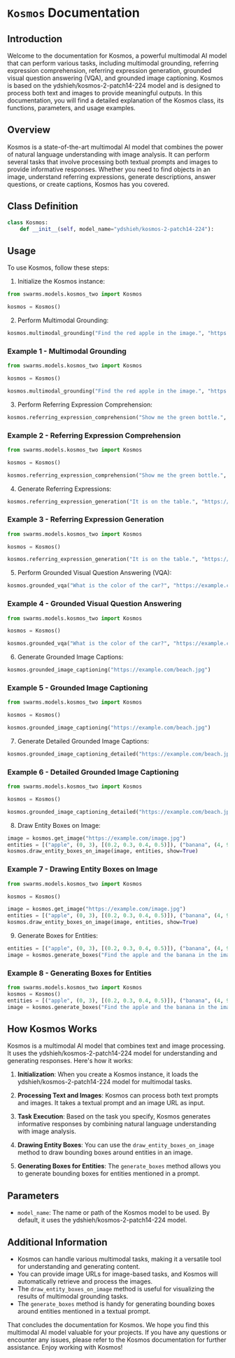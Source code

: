 # `Kosmos` Documentation

## Introduction

Welcome to the documentation for Kosmos, a powerful multimodal AI model that can perform various tasks, including multimodal grounding, referring expression comprehension, referring expression generation, grounded visual question answering (VQA), and grounded image captioning. Kosmos is based on the ydshieh/kosmos-2-patch14-224 model and is designed to process both text and images to provide meaningful outputs. In this documentation, you will find a detailed explanation of the Kosmos class, its functions, parameters, and usage examples.

## Overview

Kosmos is a state-of-the-art multimodal AI model that combines the power of natural language understanding with image analysis. It can perform several tasks that involve processing both textual prompts and images to provide informative responses. Whether you need to find objects in an image, understand referring expressions, generate descriptions, answer questions, or create captions, Kosmos has you covered.

## Class Definition

```python
class Kosmos:
    def __init__(self, model_name="ydshieh/kosmos-2-patch14-224"):
```

## Usage

To use Kosmos, follow these steps:

1. Initialize the Kosmos instance:

```python
from swarms.models.kosmos_two import Kosmos

kosmos = Kosmos()
```

2. Perform Multimodal Grounding:

```python
kosmos.multimodal_grounding("Find the red apple in the image.", "https://example.com/apple.jpg")
```

### Example 1 - Multimodal Grounding

```python
from swarms.models.kosmos_two import Kosmos

kosmos = Kosmos()

kosmos.multimodal_grounding("Find the red apple in the image.", "https://example.com/apple.jpg")
```

3. Perform Referring Expression Comprehension:

```python
kosmos.referring_expression_comprehension("Show me the green bottle.", "https://example.com/bottle.jpg")
```

### Example 2 - Referring Expression Comprehension

```python
from swarms.models.kosmos_two import Kosmos

kosmos = Kosmos()

kosmos.referring_expression_comprehension("Show me the green bottle.", "https://example.com/bottle.jpg")
```

4. Generate Referring Expressions:

```python
kosmos.referring_expression_generation("It is on the table.", "https://example.com/table.jpg")
```

### Example 3 - Referring Expression Generation

```python
from swarms.models.kosmos_two import Kosmos

kosmos = Kosmos()

kosmos.referring_expression_generation("It is on the table.", "https://example.com/table.jpg")
```

5. Perform Grounded Visual Question Answering (VQA):

```python
kosmos.grounded_vqa("What is the color of the car?", "https://example.com/car.jpg")
```

### Example 4 - Grounded Visual Question Answering

```python
from swarms.models.kosmos_two import Kosmos

kosmos = Kosmos()

kosmos.grounded_vqa("What is the color of the car?", "https://example.com/car.jpg")
```

6. Generate Grounded Image Captions:

```python
kosmos.grounded_image_captioning("https://example.com/beach.jpg")
```

### Example 5 - Grounded Image Captioning

```python
from swarms.models.kosmos_two import Kosmos

kosmos = Kosmos()

kosmos.grounded_image_captioning("https://example.com/beach.jpg")
```

7. Generate Detailed Grounded Image Captions:

```python
kosmos.grounded_image_captioning_detailed("https://example.com/beach.jpg")
```

### Example 6 - Detailed Grounded Image Captioning

```python
from swarms.models.kosmos_two import Kosmos

kosmos = Kosmos()

kosmos.grounded_image_captioning_detailed("https://example.com/beach.jpg")
```

8. Draw Entity Boxes on Image:

```python
image = kosmos.get_image("https://example.com/image.jpg")
entities = [("apple", (0, 3), [(0.2, 0.3, 0.4, 0.5)]), ("banana", (4, 9), [(0.6, 0.2, 0.8, 0.4)])]
kosmos.draw_entity_boxes_on_image(image, entities, show=True)
```

### Example 7 - Drawing Entity Boxes on Image

```python
from swarms.models.kosmos_two import Kosmos

kosmos = Kosmos()

image = kosmos.get_image("https://example.com/image.jpg")
entities = [("apple", (0, 3), [(0.2, 0.3, 0.4, 0.5)]), ("banana", (4, 9), [(0.6, 0.2, 0.8, 0.4)])]
kosmos.draw_entity_boxes_on_image(image, entities, show=True)
```

9. Generate Boxes for Entities:

```python
entities = [("apple", (0, 3), [(0.2, 0.3, 0.4, 0.5)]), ("banana", (4, 9), [(0.6, 0.2, 0.8, 0.4)])]
image = kosmos.generate_boxes("Find the apple and the banana in the image.", "https://example.com/image.jpg")
```

### Example 8 - Generating Boxes for Entities

```python
from swarms.models.kosmos_two import Kosmos
kosmos = Kosmos()
entities = [("apple", (0, 3), [(0.2, 0.3, 0.4, 0.5)]), ("banana", (4, 9), [(0.6, 0.2, 0.8, 0.4)])]
image = kosmos.generate_boxes("Find the apple and the banana in the image.", "https://example.com/image.jpg")
```

## How Kosmos Works

Kosmos is a multimodal AI model that combines text and image processing. It uses the ydshieh/kosmos-2-patch14-224 model for understanding and generating responses. Here's how it works:

1. **Initialization**: When you create a Kosmos instance, it loads the ydshieh/kosmos-2-patch14-224 model for multimodal tasks.

2. **Processing Text and Images**: Kosmos can process both text prompts and images. It takes a textual prompt and an image URL as input.

3. **Task Execution**: Based on the task you specify, Kosmos generates informative responses by combining natural language understanding with image analysis.

4. **Drawing Entity Boxes**: You can use the `draw_entity_boxes_on_image` method to draw bounding boxes around entities in an image.

5. **Generating Boxes for Entities**: The `generate_boxes` method allows you to generate bounding boxes for entities mentioned in a prompt.

## Parameters

- `model_name`: The name or path of the Kosmos model to be used. By default, it uses the ydshieh/kosmos-2-patch14-224 model.

## Additional Information

- Kosmos can handle various multimodal tasks, making it a versatile tool for understanding and generating content.
- You can provide image URLs for image-based tasks, and Kosmos will automatically retrieve and process the images.
- The `draw_entity_boxes_on_image` method is useful for visualizing the results of multimodal grounding tasks.
- The `generate_boxes` method is handy for generating bounding boxes around entities mentioned in a textual prompt.

That concludes the documentation for Kosmos. We hope you find this multimodal AI model valuable for your projects. If you have any questions or encounter any issues, please refer to the Kosmos documentation for
further assistance. Enjoy working with Kosmos!
